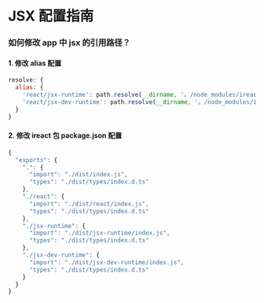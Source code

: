 # JSX 配置指南

### 如何修改 app 中 jsx 的引用路径？

#### 1. 修改 alias 配置

```javascript
resolve: {
  alias: {
    'react/jsx-runtime': path.resolve(__dirname, '。/node_modules/ireact/dist/jsx-runtime/index.js'),
    'react/jsx-dev-runtime': path.resolve(__dirname, '。/node_modules/ireact/dist/jsx-dev-runtime/index.js'),
  }
}
```

#### 2. 修改 ireact 包 package.json 配置

```javascript
{
  "exports": {
    ".": {
      "import": "./dist/index.js",
      "types": "./dist/types/index.d.ts"
    },
    "./react": {
      "import": "./dist/react/index.js",
      "types": "./dist/types/index.d.ts"
    },
    "./jsx-runtime": {
      "import": "./dist/jsx-runtime/index.js",
      "types": "./dist/types/index.d.ts"
    },
    "./jsx-dev-runtime": {
      "import": "./dist/jsx-dev-runtime/index.js",
      "types": "./dist/types/index.d.ts"
    }
  }
}
```